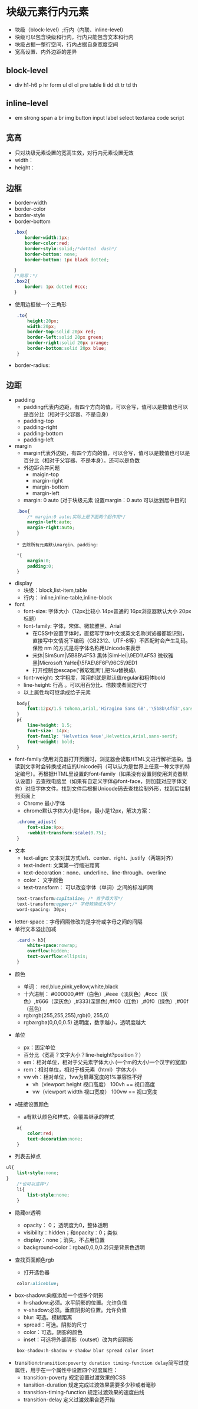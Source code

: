# 块级元素行内元素
* 块级（block-level）;行内（内联、inline-level）
* 块级可以包含块级和行内，行内只能包含文本和行内
* 块级占据一整行空间，行内占据自身宽度空间
* 宽高设置、内外边距的差异
## block-level
* div h1-h6 p hr form ul dl ol pre table li dd dt tr td th
## inline-level
* em strong span a br img button input label select textarea code script
## 宽高
* 只对块级元素设置的宽高生效，对行内元素设置无效
* width：
* height：
## 边框
* border-width
* border-color
* border-style
* border-bottom
```css
   .box{
       border-width:1px;
       border-color:red;
       border-style:solid;/*dotted  dash*/
       border-bottom: none;
       border-bottom: 1px black dotted;

   }
   /*简写：*/
   .box2{
       border: 1px dotted #ccc;
   }

```
* 使用边框做一个三角形
```css
    .to{
        height:20px;
        width:20px;
        border-top:solid 20px red;
        border-left:solid 20px green;
        border-right:solid 20px orange;
        border-bottom:solid 20px blue;
    }
```
* border-radius:
## 边距
* padding
    * padding代表内边距，有四个方向的值，可以合写，值可以是数值也可以是百分比（相对于父容器、不是自身） 
    * padding-top
    * padding-right
    * padding-bottom
    * padding-left
* margin
    * margin代表外边距，有四个方向的值，可以合写，值可以是数值也可以是百分比（相对于父容器、不是本身）。还可以是负数
    * 外边距合并问题
        * maigin-top
        * margin-right
        * margin-bottom
        * margin-left
    * margin: 0 auto  (对于块级元素 设置margin：0 auto 可以达到居中目的)
```css
    .box{
        /* margin:0 auto;实际上是下面两个起作用*/
        margin-left:auto;
        margin-right:auto;
    }

```
        * 去除所有元素默认margin、padding:
```css
    *{
        margin:0;
        padding:0;
    }
```
* display
    * 块级：block,list-item,table
    * 行内： inline,inline-table,inline-block
* font
    * font-size: 字体大小（12px比较小  14px普通的 16px浏览器默认大小 20px标题）
    * font-family: 字体，宋体、微软雅黑、Arial
        *  在CSS中设置字体时，直接写字体中文或英文名称浏览器都能识别，直接写中文情况下编码（GB2312、UTF-8等）不匹配时会产生乱码。保险 nm  的方式是将字体名称用Unicode来表示
        * 宋体|SimSum|\5B8B\4F53 黑体|SimHei|\9ED1\4F53 微软雅黑|Microsoft YaHei|\5FAE\8F6F\96C5\9ED1
        * 打开控制台escape('微软雅黑'),把%u替换成\
    * font-weight: 文字粗度，常用的就是默认值regular和粗体bold
    * line-height: 行高 。可以用百分比、倍数或者固定尺寸
    * 以上属性均可继承成给子元素
```css
    body{
        font:12px/1.5 tohoma,arial,'Hiragino Sans GB','\5b8b\4f53',sans-serif;
    }
    p{
        line-height: 1.5;
        font-size: 14px;
        font-family: 'Helvetica Neue',Helvetica,Arial,sans-serif;
        font-weight: bold;
    }
```
* font-family:使用浏览器打开页面时，浏览器会读取HTML文进行解析渲染。当读到文字时会转换成对应的Unicode码（可以认为是世界上任意一种文字的特定编号）。再根据HTML里设置的font-family（如果没有设置则使用浏览器默认设置）去查找电脑里（如果有自定义字体@font-face，则加载对应字体文件）对应字体文件。找到文件后根据Unicode码去查找绘制外形，找到后绘制到页面上
    * Chrome 最小字体
    * chrome默认字体大小是16px，最小是12px，解决方案：
```css
    .chrome_adjust{
        font-size:9px;
        -webkit-transform:scale(0.75);
    }
```
* 文本
    * text-align: 文本对其方式left、center、right、justify（两端对齐）
    * text-indent: 文案第一行缩进距离
    * text-decoration：none、underline、line-through、overline
    * color： 文字颜色
    * text-transform： 可以改变字体（单词）之间的标准间隔   
```css
    text-transform:capitalize; /* 首字母大写*/
    text-transform:upper;/* 字母转换成大写*/
    word-spacing: 30px;
```
* letter-space：字母间隔修改的是字符或字母之间的间隔
* 单行文本溢出加减
```css
    .card > h3{
        white-space:nowrap;
        overflow:hidden;
        text-overflow:ellipsis;
    }
```
* 颜色
    *  单词： red,blue,pink,yellow,white,black
    *  十六进制： #000000,#fff（白色）,#eee（淡灰色）,#ccc（灰色）,#666（深灰色）,#333(深黑色),#f00（红色）,#0f0（绿色）,#00f（蓝色）
    *  rgb:rgb(255,255,255),rgb(0, 255,0)
    *  rgba:rgba(0,0,0,0.5) 透明度，数字越小，透明度越大

* 单位
    * px：固定单位
    * 百分比（宽高？文字大小？line-height?position？）
    * em：相对单位，相对于父元素字体大小  (一个m的大小/一个汉字的宽度)
    * rem：相对单位，相对于根元素（html）字体大小
    * vw vh：相对单位，1vw为屏幕宽度的1%兼容性不好
        * vh（viewport height 视口高度） 100vh == 视口高度
        * vw（viewport widtth 视口宽度） 100vw == 视口宽度

* a链接设置颜色
    * a有默认颜色和样式，会覆盖继承的样式
```css
    a{
        color:red;
        text-decoration:none;
    }
```

* 列表去掉点
```css
ul{
    list-style:none;
}
    /*也可以这样*/
    li{
        list-style:none;
    }
```

* 隐藏or透明
    * opacity： 0； 透明度为0，整体透明
    * visibility：hidden；和opacity：0；类似
    * display：none；消失，不占用位置
    * background-color：rgba(0,0,0,0.2)只是背景色透明

* 查找页面颜色rgb
    * 打开选色器
```css
    color:aliceblue;
```

* box-shadow:向框添加一个或多个阴影
    * h-shadow:必须。水平阴影的位置。允许负值
    * v-shadow:必须。垂直阴影的位置。允许负值
    * blur: 可选。模糊距离
    * spread：可选。阴影的尺寸
    * color：可选。阴影的颜色
    * inset：可选将外部阴影（outset）改为内部阴影

```js
    box-shadow:h-shadow v-shadow blur spread color inset
```

* transition:`transition:poverty duration timing-function delay`简写过度属性，用于在一个属性中设置四个过度属性：
    * transition-poverty 规定设置过渡效果的CSS
    * tansition-duration 规定完成过渡效果需要多少秒或者毫秒
    * transition-timing-function 规定过渡效果的速度曲线
    * transition-delay 定义过渡效果合适开始

